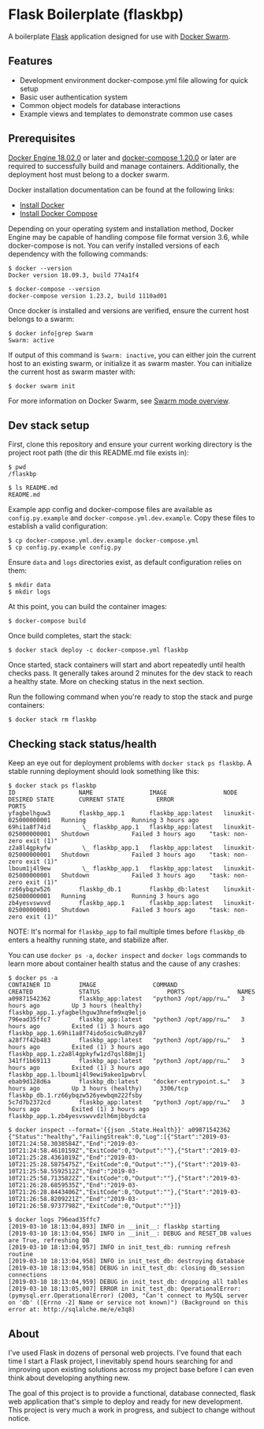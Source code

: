 # Flask Boilerplate (flaskbp)

A boilerplate [Flask](http://flask.pocoo.org/) application designed for use with [Docker Swarm](https://docs.docker.com/engine/swarm/).

## Features

* Development environment docker-compose.yml file allowing for quick setup
* Basic user authentication system
* Common object models for database interactions
* Example views and templates to demonstrate common use cases

## Prerequisites

[Docker Engine 18.02.0](https://github.com/docker/docker-ce/releases/tag/v18.02.0-ce-rc1) or later and [docker-compose 1.20.0](https://github.com/docker/compose/releases/tag/1.20.0-rc1) or later are required to successfully build and manage containers. Additionally, the deployment host must belong to a docker swarm.

Docker installation documentation can be found at the following links:
* [Install Docker](https://docs.docker.com/install/)
* [Install Docker Compose](https://docs.docker.com/compose/install/)

Depending on your operating system and installation method, Docker Engine may be capable of handling compose file format version 3.6, while docker-compose is not. You can verify installed versions of each dependency with the following commands:

```
$ docker --version
Docker version 18.09.3, build 774a1f4

$ docker-compose --version
docker-compose version 1.23.2, build 1110ad01
```

Once docker is installed and versions are verified, ensure the current host belongs to a swarm:

```
$ docker info|grep Swarm
Swarm: active
```

If output of this command is `Swarm: inactive`, you can either join the current host to an existing swarm, or initialize it as swarm master. You can initialize the current host as swarm master with:
```
$ docker swarm init
```

For more information on Docker Swarm, see [Swarm mode overview](https://docs.docker.com/engine/swarm/).

## Dev stack setup

First, clone this repository and ensure your current working directory is the project root path (the dir this README.md file exists in):

```
$ pwd
/flaskbp

$ ls README.md
README.md
```

Example app config and docker-compose files are available as `config.py.example` and `docker-compose.yml.dev.example`. Copy these files to establish a valid configuration:

```
$ cp docker-compose.yml.dev.example docker-compose.yml
$ cp config.py.example config.py
```

Ensure `data` and `logs` directories exist, as default configuration relies on them:

```
$ mkdir data
$ mkdir logs
```

At this point, you can build the container images:

```
$ docker-compose build
```

Once build completes, start the stack:

```
$ docker stack deploy -c docker-compose.yml flaskbp
```

Once started, stack containers will start and abort repeatedly until health checks pass. It generally takes around 2 minutes for the dev stack to reach a healthy state. More on checking status in the next section.

Run the following command when you're ready to stop the stack and purge containers:

```
$ docker stack rm flaskbp
```

## Checking stack status/health

Keep an eye out for deployment problems with `docker stack ps flaskbp`. A stable running deployment should look something like this:

```
$ docker stack ps flaskbp
ID                  NAME                IMAGE                NODE                    DESIRED STATE       CURRENT STATE         ERROR                       PORTS
yfagbelhguw3        flaskbp_app.1       flaskbp_app:latest   linuxkit-025000000001   Running             Running 3 hours ago
69hi1a8f74id         \_ flaskbp_app.1   flaskbp_app:latest   linuxkit-025000000001   Shutdown            Failed 3 hours ago    "task: non-zero exit (1)"
z2a8l4gpkyfw         \_ flaskbp_app.1   flaskbp_app:latest   linuxkit-025000000001   Shutdown            Failed 3 hours ago    "task: non-zero exit (1)"
lboum1j4l9ew         \_ flaskbp_app.1   flaskbp_app:latest   linuxkit-025000000001   Shutdown            Failed 3 hours ago    "task: non-zero exit (1)"
rz66ybqzw526        flaskbp_db.1        flaskbp_db:latest    linuxkit-025000000001   Running             Running 3 hours ago
zb4yesvswvvd        flaskbp_app.1       flaskbp_app:latest   linuxkit-025000000001   Shutdown            Failed 3 hours ago    "task: non-zero exit (1)"
```

NOTE: It's normal for `flaskbp_app` to fail multiple times before `flaskbp_db` enters a healthy running state, and stabilize after.

You can use `docker ps -a`, `docker inspect` and `docker logs` commands to learn more about container health status and the cause of any crashes:

```
$ docker ps -a
CONTAINER ID        IMAGE                COMMAND                  CREATED             STATUS                   PORTS               NAMES
a09871542362        flaskbp_app:latest   "python3 /opt/app/ru…"   3 hours ago         Up 3 hours (healthy)                         flaskbp_app.1.yfagbelhguw3hnefm9xq9eljo
796ead35ffc7        flaskbp_app:latest   "python3 /opt/app/ru…"   3 hours ago         Exited (1) 3 hours ago                       flaskbp_app.1.69hi1a8f74ido5oic9u8hzy87
a28f7f42b483        flaskbp_app:latest   "python3 /opt/app/ru…"   3 hours ago         Exited (1) 3 hours ago                       flaskbp_app.1.z2a8l4gpkyfw1zd7qsl88mj1j
341ff1b69113        flaskbp_app:latest   "python3 /opt/app/ru…"   3 hours ago         Exited (1) 3 hours ago                       flaskbp_app.1.lboum1j4l9ewi9akeo1pwbrvl
ebab9d128d6a        flaskbp_db:latest    "docker-entrypoint.s…"   3 hours ago         Up 3 hours (healthy)     3306/tcp            flaskbp_db.1.rz66ybqzw526yewbqm222fsby
5c7d7b2372cd        flaskbp_app:latest   "python3 /opt/app/ru…"   3 hours ago         Exited (1) 3 hours ago                       flaskbp_app.1.zb4yesvswvvdzlh6mjbbydcta

$ docker inspect --format='{{json .State.Health}}' a09871542362
{"Status":"healthy","FailingStreak":0,"Log":[{"Start":"2019-03-10T21:24:58.3038584Z","End":"2019-03-10T21:24:58.4610159Z","ExitCode":0,"Output":""},{"Start":"2019-03-10T21:25:28.4361019Z","End":"2019-03-10T21:25:28.5875475Z","ExitCode":0,"Output":""},{"Start":"2019-03-10T21:25:58.5592512Z","End":"2019-03-10T21:25:58.7135822Z","ExitCode":0,"Output":""},{"Start":"2019-03-10T21:26:28.6859535Z","End":"2019-03-10T21:26:28.8443406Z","ExitCode":0,"Output":""},{"Start":"2019-03-10T21:26:58.8209221Z","End":"2019-03-10T21:26:58.9737798Z","ExitCode":0,"Output":""}]}

$ docker logs 796ead35ffc7
[2019-03-10 18:13:04,893] INFO in __init__: flaskbp starting
[2019-03-10 18:13:04,956] INFO in __init__: DEBUG and RESET_DB values are True, refreshing DB
[2019-03-10 18:13:04,957] INFO in init_test_db: running refresh routine
[2019-03-10 18:13:04,958] INFO in init_test_db: destroying database
[2019-03-10 18:13:04,958] DEBUG in init_test_db: closing db_session connections
[2019-03-10 18:13:04,959] DEBUG in init_test_db: dropping all tables
[2019-03-10 18:13:05,007] ERROR in init_test_db: OperationalError: (pymysql.err.OperationalError) (2003, "Can't connect to MySQL server on 'db' ([Errno -2] Name or service not known)") (Background on this error at: http://sqlalche.me/e/e3q8)
```

## About

I've used Flask in dozens of personal web projects. I've found that each time I start a Flask project, I inevitably spend hours searching for and improving upon existing solutions across my project base before I can even think about developing anything new.

The goal of this project is to provide a functional, database connected, flask web application that's simple to deploy and ready for new development. This project is very much a work in progress, and subject to change without notice.
